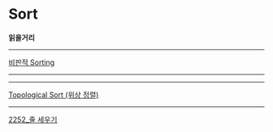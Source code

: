 # Sort

**읽을거리**

---

[비판적 Sorting](Sort%207d6980b39c6d45a19454cc9851736613/%E1%84%87%E1%85%B5%E1%84%91%E1%85%A1%E1%86%AB%E1%84%8C%E1%85%A5%E1%86%A8%20Sorting%20f1f046cde5034beeb4ac84d1c36ece66.md)

---

---

[Topological Sort (위상 정렬)](Sort%207d6980b39c6d45a19454cc9851736613/Topological%20Sort%20(%E1%84%8B%E1%85%B1%E1%84%89%E1%85%A1%E1%86%BC%20%E1%84%8C%E1%85%A5%E1%86%BC%E1%84%85%E1%85%A7%E1%86%AF)%20e25c6ffc7deb405a8736f84f3d42de06.md)

---

[2252_줄 세우기](Sort%207d6980b39c6d45a19454cc9851736613/2252_%E1%84%8C%E1%85%AE%E1%86%AF%20%E1%84%89%E1%85%A6%E1%84%8B%E1%85%AE%E1%84%80%E1%85%B5%202ce9f70d7be94f91bc614f532e9536fc.md)